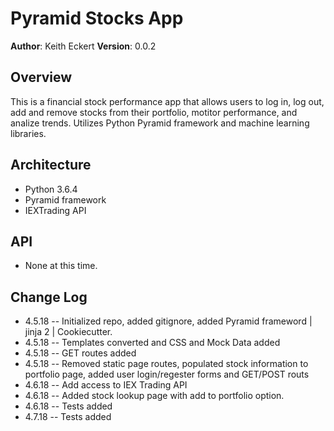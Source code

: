 # Pyramid Stocks App

**Author**: Keith Eckert 
**Version**: 0.0.2

## Overview
This is a financial stock performance app that allows users to log in, log out, add and remove stocks from their portfolio, motitor performance, and analize trends. Utilizes Python Pyramid framework and machine learning libraries.


## Architecture
- Python 3.6.4
- Pyramid framework
- IEXTrading API


## API
- None at this time.

## Change Log
- 4.5.18 -- Initialized repo, added gitignore, added Pyramid frameword | jinja 2 | Cookiecutter.
- 4.5.18 -- Templates converted and CSS and Mock Data added
- 4.5.18 -- GET routes added 
- 4.5.18 -- Removed static page routes, populated stock information to portfolio page, added user login/regester forms and GET/POST routs
- 4.6.18 -- Add access to IEX Trading API
- 4.6.18 -- Added stock lookup page with add to portfolio option.
- 4.6.18 -- Tests added
- 4.7.18 -- Tests added